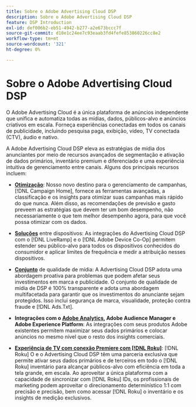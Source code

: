 ```yaml
---
title: Sobre o Adobe Advertising Cloud DSP
description: Sobre o Adobe Advertising Cloud DSP
feature: DSP Introduction
exl-id: def006b2-eb51-4942-b277-a2e673bccc7f
source-git-commit: d10e1c24ee7c93eaab3fd4fefe853860226cc8e2
workflow-type: tm+mt
source-wordcount: '321'
ht-degree: 0%

---
```


# Sobre o Adobe Advertising Cloud DSP

O Adobe Advertising Cloud é a única plataforma de anúncios independente que unifica e automatiza todas as mídias, dados, públicos-alvo e anúncios criativos em escala. Forneça experiências conectadas em todos os canais de publicidade, incluindo pesquisa paga, exibição, vídeo, TV conectada (CTV), áudio e nativo.

A Adobe Advertising Cloud DSP eleva as estratégias de mídia dos anunciantes por meio de recursos avançados de segmentação e ativação de dados primários, inventário premium e diferenciado e uma experiência intuitiva de gerenciamento entre canais. Alguns dos principais recursos incluem:

* [**Otimização**](features/optimization.md): Nosso novo destino para o gerenciamento de campanhas,  [!DNL Campaign Home], fornece as ferramentas avançadas, a classificação e os insights para otimizar suas campanhas mais rápido do que nunca. Além disso, as recomendações de previsão e gasto preveem as estratégias que devem ter um bom desempenho, não necessariamente o que tem melhor desempenho agora, para que você possa otimizar com os dados.

* [**Soluções**](features/cross-device-solutions.md) entre dispositivos: As integrações do Advertising Cloud DSP com o  [!DNL LiveRamp] e o  [!DNL Adobe Device Co-Op] permitem estender seu público-alvo para todos os dispositivos conhecidos do consumidor e aplicar limites de frequência e medir a atribuição nesses dispositivos.

* [**Conjunto**](features/brand-safety-media-quality.md) de qualidade de mídia: A Advertising Cloud DSP adota uma abordagem proativa para problemas que podem afetar seus investimentos em marca e publicidade. O conjunto de qualidade de mídia de DSP é 100% transparente e adota uma abordagem multifacetada para garantir que os investimentos do anunciante sejam protegidos. Isso inclui segurança de marca, visualidade, proteção contra fraude e [!DNL Ads.Txt].

* **Integrações com o  [Adobe Analytics](/help/integrations/analytics/overview.md), Adobe Audience Manager e Adobe Experience Platform**: As integrações com seus produtos Adobe existentes permitem maximizar seus dados primários e colocar anúncios no mesmo nível que o resto dos insights comerciais.

* [**Experiência de TV com conexão Premiere com  [!DNL Roku]**](/help/dsp/inventory/roku-inventory.md):  [!DNL Roku] O e o Advertising Cloud DSP têm uma parceria exclusiva que permite ativar seus dados primários e de terceiros em todo o  [!DNL Roku] inventário para alcançar públicos-alvo com eficiência em toda a tela grande, em escala. Ao aproveitar a única plataforma com a capacidade de sincronizar com [!DNL Roku] IDs, os profissionais de marketing podem aproveitar o direcionamento determinístico 1:1 com precisão e precisão, bem como acessar [!DNL Roku] o inventário e os insights de medição exclusivos.
